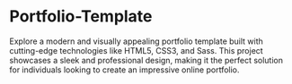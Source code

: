 # Portfolio-Template
Explore a modern and visually appealing portfolio template built with cutting-edge technologies like HTML5, CSS3, and Sass. This project showcases a sleek and professional design, making it the perfect solution for individuals looking to create an impressive online portfolio.
